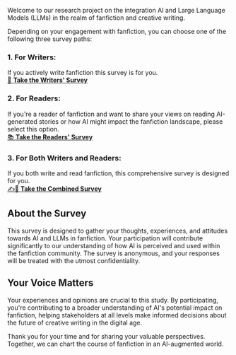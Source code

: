 Welcome to our research project on the integration AI and Large Language Models (LLMs) in the realm of fanfiction and creative writing.
<!--more-->
Depending on your engagement with fanfiction, you can choose one of the following three survey paths:

### 1. **For Writers:**
If you actively write fanfiction this survey is for you.  
[📝 **Take the Writers' Survey**](#)

### 2. **For Readers:**
If you're a reader of fanfiction and want to share your views on reading AI-generated stories or how AI might impact the fanfiction landscape, please select this option.  
[📚 **Take the Readers' Survey**](#)

### 3. **For Both Writers and Readers:**
If you both write and read fanfiction, this comprehensive survey is designed for you.  
[✍️📖 **Take the Combined Survey**](#)

## About the Survey

This survey is designed to gather your thoughts, experiences, and attitudes towards AI and LLMs in fanfiction. Your participation will contribute significantly to our understanding of how AI is perceived and used within the fanfiction community. The survey is anonymous, and your responses will be treated with the utmost confidentiality.

## Your Voice Matters

Your experiences and opinions are crucial to this study. By participating, you're contributing to a broader understanding of AI's potential impact on fanfiction, helping stakeholders at all levels make informed decisions about the future of creative writing in the digital age.

Thank you for your time and for sharing your valuable perspectives. Together, we can chart the course of fanfiction in an AI-augmented world.
